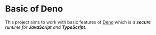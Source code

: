 # Basic of Deno

This project aims to work with basic features of [Deno](https://deno.land/) which is _a **secure** runtime for **JavaScript** and **TypeScript**_.
